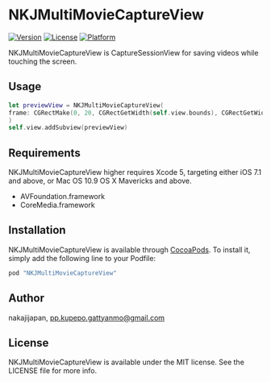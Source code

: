 # NKJMultiMovieCaptureView

[![Version](https://img.shields.io/cocoapods/v/NKJMultiMovieCaptureView.svg?style=flat)](http://cocoapods.org/pods/NKJMultiMovieCaptureView)
[![License](https://img.shields.io/cocoapods/l/NKJMultiMovieCaptureView.svg?style=flat)](http://cocoapods.org/pods/NKJMultiMovieCaptureView)
[![Platform](https://img.shields.io/cocoapods/p/NKJMultiMovieCaptureView.svg?style=flat)](http://cocoapods.org/pods/NKJMultiMovieCaptureView)

NKJMultiMovieCaptureView is CaptureSessionView for saving videos while touching the screen.


## Usage

```swift
let previewView = NKJMultiMovieCaptureView(
frame: CGRectMake(0, 20, CGRectGetWidth(self.view.bounds), CGRectGetWidth(self.view.bounds))
)
self.view.addSubview(previewView)
```

## Requirements

NKJMultiMovieCaptureView higher requires Xcode 5, targeting either iOS 7.1 and above, or Mac OS 10.9 OS X Mavericks and above.

* AVFoundation.framework
* CoreMedia.framework

## Installation

NKJMultiMovieCaptureView is available through [CocoaPods](http://cocoapods.org). To install
it, simply add the following line to your Podfile:

```ruby
pod "NKJMultiMovieCaptureView"
```

## Author

nakajijapan, pp.kupepo.gattyanmo@gmail.com

## License

NKJMultiMovieCaptureView is available under the MIT license. See the LICENSE file for more info.
